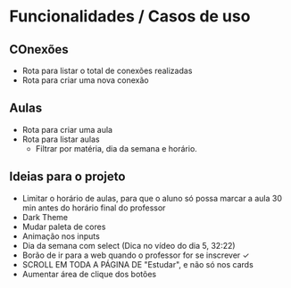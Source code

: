 # Funcionalidades / Casos de uso

## COnexões

- Rota para listar o total de conexões realizadas
- Rota para criar uma nova conexão

## Aulas

- Rota para criar uma aula
- Rota para listar aulas
  - Filtrar por matéria, dia da semana e horário.


## Ideias para o projeto
- Limitar o horário de aulas, para que o aluno só possa marcar a aula 30 min antes do horário final do professor
- Dark Theme
- Mudar paleta de cores
- Animação nos inputs
- Dia da semana com select (Dica no vídeo do dia 5, 32:22)
- Borão de ir para a web quando o professor for se inscrever ✓
- SCROLL EM TODA A PÁGINA DE "Estudar", e não só nos cards 
- Aumentar área de clique dos botões 
